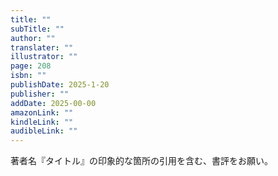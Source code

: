 ```yaml
---
title: ""
subTitle: ""
author: ""
translater: ""
illustrator: ""
page: 208
isbn: ""
publishDate: 2025-1-20
publisher: ""
addDate: 2025-00-00
amazonLink: ""
kindleLink: ""
audibleLink: ""
---
```


著者名『タイトル』の印象的な箇所の引用を含む、書評をお願い。